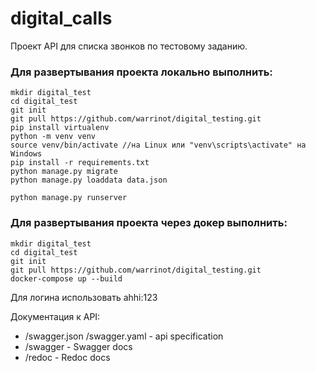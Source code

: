 # digital_calls
Проект API для списка звонков по тестовому заданию.

### Для развертывания проекта локально выполнить:
 ```
 mkdir digital_test
 cd digital_test
 git init
 git pull https://github.com/warrinot/digital_testing.git
 pip install virtualenv
 python -m venv venv
 source venv/bin/activate //на Linux или "venv\scripts\activate" на Windows
 pip install -r requirements.txt
 python manage.py migrate
 python manage.py loaddata data.json
 
 python manage.py runserver
 ```
 
 ### Для развертывания проекта через докер выполнить:
  ```
 mkdir digital_test
 cd digital_test
 git init
 git pull https://github.com/warrinot/digital_testing.git
 docker-compose up --build
  ```
 
 Для логина использовать ahhi:123
 
 Документация к API:
 - /swagger.json /swagger.yaml - api specification
 - /swagger - Swagger docs
 - /redoc - Redoc docs
 
